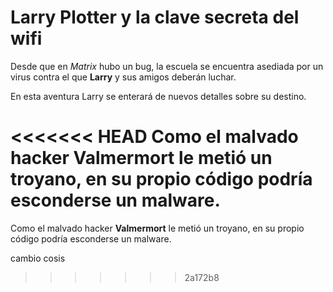# Larry Plotter y la clave secreta del wifi

Desde que en *Matrix* hubo un bug, la escuela se encuentra asediada por un virus contra el que **Larry** y sus amigos deberán luchar.

En esta aventura Larry se enterará de nuevos detalles sobre su destino.

<<<<<<< HEAD
Como el malvado hacker **Valmermort** le metió un troyano, en su propio código podría esconderse un malware.
=======
Como el malvado hacker **Valmermort** le metió un troyano, en su propio código podría esconderse un malware. 

cambio cosis
>>>>>>> 2a172b8
